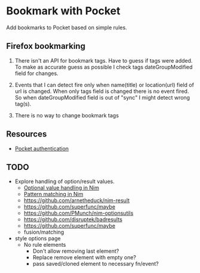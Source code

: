 # Bookmark with Pocket
Add bookmarks to Pocket based on simple rules.


## Firefox bookmarking
1) There isn't an API for bookmark tags. Have to guess if tags were added. To make
as accurate guess as possible I check tags dateGroupModified field for changes.

2) Events that I can detect fire only when name(title) or location(url) field of url
is changed. When only tags field is changed there is no event fired.
So when dateGroupModified field is out of "sync" I might detect wrong tag(s).

3) There is no way to change bookmark tags


## Resources
- [Pocket authentication](https://blog.wilgucki.pl/oauth-authentication-without-browser/)


## TODO
- Explore handling of option/result values.
  - [Optional value handling in Nim](https://peterme.net/optional-value-handling-in-nim.html)
  - [Pattern matching in Nim ](https://nim-lang.org/blog/2021/03/10/fusion-and-pattern-matching.html)
  - https://github.com/arnetheduck/nim-result
  - https://github.com/superfunc/maybe
  - https://github.com/PMunch/nim-optionsutils
  - https://github.com/disruptek/badresults
  - https://github.com/superfunc/maybe
  - fusion/matching
- style options page
  - No rule elements
    - Don't allow removing last element?
    - Replace remove element with empty one?
    - pass saved/cloned element to necessary fn/event?

